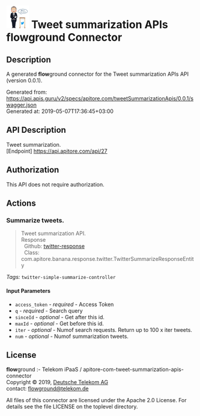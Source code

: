 # ![LOGO](logo.png) Tweet summarization APIs **flow**ground Connector

## Description

A generated **flow**ground connector for the Tweet summarization APIs API (version 0.0.1).

Generated from: https://api.apis.guru/v2/specs/apitore.com/tweetSummarizationApis/0.0.1/swagger.json<br/>
Generated at: 2019-05-07T17:36:45+03:00

## API Description

Tweet summarization.<BR />[Endpoint] https://api.apitore.com/api/27

## Authorization

This API does not require authorization.

## Actions

### Summarize tweets.

> Tweet summarization API.<BR />Response<BR />&nbsp; Github: <a href="https://github.com/keigohtr/apitore-response-parent/tree/master/twitter-response">twitter-response</a><BR />&nbsp; Class: com.apitore.banana.response.twitter.TwitterSummarizeResponseEntity<BR />

*Tags:* `twitter-simple-summarize-controller`

#### Input Parameters
* `access_token` - _required_ - Access Token
* `q` - _required_ - Search query
* `sinceId` - _optional_ - Get after this id.
* `maxId` - _optional_ - Get before this id.
* `iter` - _optional_ - Numof search requests. Return up to 100 x iter tweets.
* `num` - _optional_ - Numof summarization tweets.

## License

**flow**ground :- Telekom iPaaS / apitore-com-tweet-summarization-apis-connector<br/>
Copyright © 2019, [Deutsche Telekom AG](https://www.telekom.de)<br/>
contact: flowground@telekom.de

All files of this connector are licensed under the Apache 2.0 License. For details
see the file LICENSE on the toplevel directory.
